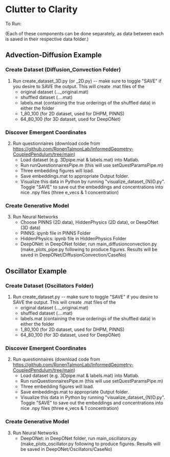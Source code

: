 # Clutter to Clarity
 
To Run: 

(Each of these components can be done separately, as data between each is saved in their respective data folder.)

## Advection-Diffusion Example

### Create Dataset (Diffusion_Convection Folder)

1. Run create_dataset_3D.py (or _2D.py) -- make sure to toggle "SAVE" if you desire to SAVE the output.
    This will create .mat files of the 
    - original dataset (..._original.mat)
    - shuffled dataset (....mat)
    - labels.mat (containing the true orderings of the shuffled data)
    in either the folder 
    - 1_80_100 (for 2D dataset, used for DHPM, PINNS)
    - 64_80_100 (for 3D dataset, used for DeepONet)

### Discover Emergent Coordinates

2. Run questionnaires (download code from https://github.com/RonenTalmonLab/InformedGeometry-CoupledPendulum/tree/main)
   - Load dataset (e.g. 3Dpipe.mat & labels.mat) into Matlab.
   - Run runQuestionnairesPipe.m (this will use setQuestParamsPipe.m)
   - Three embedding figures will load. 
   - Save embeddings.mat to appropriate Output folder.
   - Visualize this data in Python by running "visualize_dataset_{N}D.py". Toggle "SAVE"
     to save out the embeddings and concentrations into nice .npy files (three e_vecs & 1 concentration)

### Create Generative Model
3. Run Neural Networks
    - Choose PINNS (2D data), HiddenPhysics (2D data), or DeepONet (3D data)
    - PINNS: ipynb file in PINNS Folder
    - HiddenPhysics: ipynb file in HiddenPhysics Folder
    - DeepONet: in DeepONet folder, run main_diffusionconvection.py (make_plots_pipe.py following to produce figures. Results will be saved in DeepONet/DiffusionConvection/CaseNo)

## Oscillator Example

### Create Dataset (Oscillators Folder)

1. Run create_dataset.py -- make sure to toggle "SAVE" if you desire to SAVE the output.
    This will create .mat files of the 
    - original dataset (..._original.mat)
    - shuffled dataset (....mat)
    - labels.mat (containing the true orderings of the shuffled data)
    in either the folder 
    - 1_80_100 (for 2D dataset, used for DHPM, PINNS)
    - 64_80_100 (for 3D dataset, used for DeepONet)

### Discover Emergent Coordinates

2. Run questionnaires (download code from https://github.com/RonenTalmonLab/InformedGeometry-CoupledPendulum/tree/main)
   - Load dataset (e.g. 3Dpipe.mat & labels.mat) into Matlab.
   - Run runQuestionnairesPipe.m (this will use setQuestParamsPipe.m)
   - Three embedding figures will load. 
   - Save embeddings.mat to appropriate Output folder.
   - Visualize this data in Python by running "visualize_dataset_{N}D.py". Toggle "SAVE"
     to save out the embeddings and concentrations into nice .npy files (three e_vecs & 1 concentration)

### Create Generative Model
3. Run Neural Networks
    - DeepONet: in DeepONet folder, run main_oscillators.py (make_plots_oscillator.py following to produce figures. Results will be saved in DeepONet/Oscillators/CaseNo)
